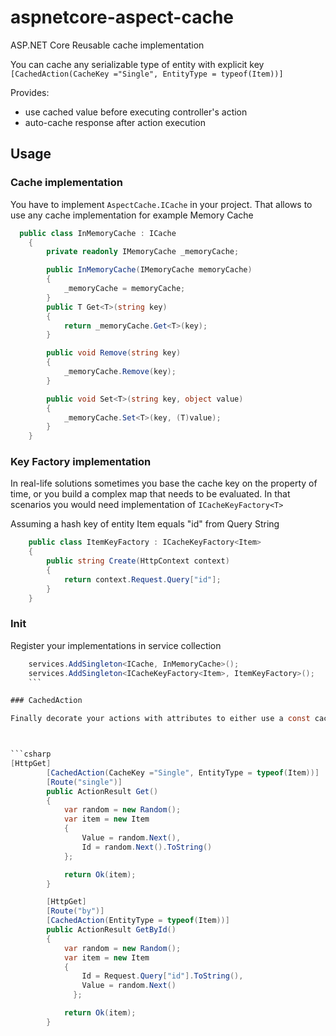 # aspnetcore-aspect-cache
ASP.NET Core Reusable cache implementation


You can cache any serializable type of entity with explicit key
`[CachedAction(CacheKey ="Single", EntityType = typeof(Item))]`


Provides:

- use cached value before executing controller's action
- auto-cache response after action execution

## Usage

### Cache implementation

You have to implement `AspectCache.ICache` in your project. That allows to use any cache implementation for example Memory Cache
```csharp
  public class InMemoryCache : ICache
    {
        private readonly IMemoryCache _memoryCache;

        public InMemoryCache(IMemoryCache memoryCache)
        {
            _memoryCache = memoryCache;
        }
        public T Get<T>(string key)
        {
            return _memoryCache.Get<T>(key);
        }

        public void Remove(string key)
        {
            _memoryCache.Remove(key);
        }

        public void Set<T>(string key, object value)
        {
            _memoryCache.Set<T>(key, (T)value);
        }
    }
```

### Key Factory implementation

In real-life solutions sometimes you base the cache key on the property of time, or you build a complex map that needs to be evaluated. 
In that scenarios you would need implementation of `ICacheKeyFactory<T>`

Assuming a hash key of entity Item equals "id" from Query String
```csharp
    public class ItemKeyFactory : ICacheKeyFactory<Item>
    {
        public string Create(HttpContext context)
        {
            return context.Request.Query["id"];
        }
    }
```
### Init

Register your implementations in service collection

```csharp
    services.AddSingleton<ICache, InMemoryCache>();
    services.AddSingleton<ICacheKeyFactory<Item>, ItemKeyFactory>();
    ```

### CachedAction

Finally decorate your actions with attributes to either use a const cache key or to create a cache key during runtime based on key factory implementation



```csharp
[HttpGet]
        [CachedAction(CacheKey ="Single", EntityType = typeof(Item))]
        [Route("single")]
        public ActionResult Get()
        {
            var random = new Random();
            var item = new Item
            {
                Value = random.Next(),
                Id = random.Next().ToString()
            };

            return Ok(item);
        }

        [HttpGet]
        [Route("by")]
        [CachedAction(EntityType = typeof(Item))]
        public ActionResult GetById()
        {
            var random = new Random();
            var item = new Item
            {
                Id = Request.Query["id"].ToString(),
                Value = random.Next()
              };

            return Ok(item);
        }
```
